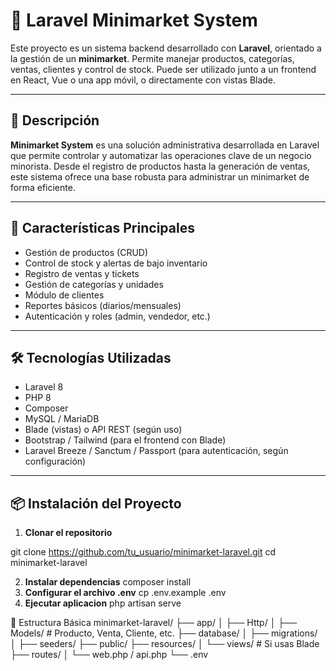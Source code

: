 # 🛒 Laravel Minimarket System

Este proyecto es un sistema backend desarrollado con **Laravel**, orientado a la gestión de un **minimarket**. Permite manejar productos, categorías, ventas, clientes y control de stock. Puede ser utilizado junto a un frontend en React, Vue o una app móvil, o directamente con vistas Blade.

---

## 📌 Descripción

**Minimarket System** es una solución administrativa desarrollada en Laravel que permite controlar y automatizar las operaciones clave de un negocio minorista. Desde el registro de productos hasta la generación de ventas, este sistema ofrece una base robusta para administrar un minimarket de forma eficiente.

---

## 🚀 Características Principales

- Gestión de productos (CRUD)
- Control de stock y alertas de bajo inventario
- Registro de ventas y tickets
- Gestión de categorías y unidades
- Módulo de clientes
- Reportes básicos (diarios/mensuales)
- Autenticación y roles (admin, vendedor, etc.)

---

## 🛠️ Tecnologías Utilizadas

- Laravel 8
- PHP 8
- Composer
- MySQL / MariaDB
- Blade (vistas) o API REST (según uso)
- Bootstrap / Tailwind (para el frontend con Blade)
- Laravel Breeze / Sanctum / Passport (para autenticación, según configuración)

---

## 📦 Instalación del Proyecto

1. **Clonar el repositorio**

git clone https://github.com/tu_usuario/minimarket-laravel.git
cd minimarket-laravel

2. **Instalar dependencias**
composer install
3. **Configurar el archivo .env**
cp .env.example .env
4. **Ejecutar aplicacion**
php artisan serve

🧱 Estructura Básica
minimarket-laravel/
├── app/
│   ├── Http/
│   ├── Models/        # Producto, Venta, Cliente, etc.
├── database/
│   ├── migrations/
│   ├── seeders/
├── public/
├── resources/
│   └── views/         # Si usas Blade
├── routes/
│   └── web.php / api.php
└── .env
